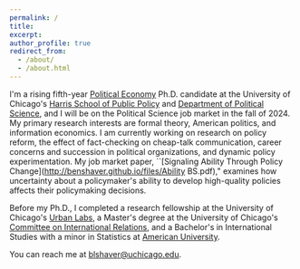 ```yaml
---
permalink: /
title: 
excerpt:
author_profile: true
redirect_from: 
  - /about/
  - /about.html
--- 
```


I'm a rising fifth-year [Political Economy](https://politicaleconomy.uchicago.edu/) Ph.D. candidate at the University of Chicago's [Harris School of Public Policy](https://harris.uchicago.edu/) and [Department of Political Science](https://political-science.uchicago.edu/), and I will be on the Political Science job market in the fall of 2024. My primary research interests are formal theory, American politics, and information economics. I am currently working on research on policy reform, the effect of fact-checking on cheap-talk communication, career concerns and succession in political organizations, and dynamic policy experimentation. My job market paper, ``[Signaling Ability Through Policy Change](http://benshaver.github.io/files/Ability BS.pdf)," examines how uncertainty about a policymaker's ability to develop high-quality policies affects their policymaking decisions. 

Before my Ph.D., I completed a research fellowship at the University of Chicago's [Urban Labs](https://urbanlabs.uchicago.edu/), a Master's degree at the University of Chicago's [Committee on International Relations](https://cir.uchicago.edu/), and a Bachelor's in International Studies with a minor in Statistics at [American University](https://www.american.edu/). 

You can reach me at [blshaver@uchicago.edu](mailto:blshaver@uchicago.edu). 
